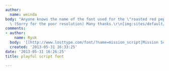 ```yaml
---
author:
  name: weinda
body: "Anyone knows the name of the font used for the \"roasted red pepper\" text?
  \ (Sorry for the poor resolution) Many thanks.\r\n[img:sites/default/files/old-images/script_4720.jpg]"
comments:
- author:
    name: Ryuk
  body: '[[http://www.losttype.com/font/?name=mission_script|Mission Script]]'
  created: '2013-05-31 16:33:25'
date: '2013-05-31 16:26:25'
title: playful script font

---
```

